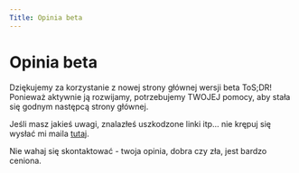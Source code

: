 ```yaml
---
Title: Opinia beta
---
```


# Opinia beta

Dziękujemy za korzystanie z nowej strony głównej wersji beta ToS;DR! Ponieważ aktywnie ją rozwijamy, potrzebujemy TWOJEJ pomocy, aby stała się godnym następcą strony głównej.

Jeśli masz jakieś uwagi, znalazłeś uszkodzone linki itp... nie krępuj się wysłać mi maila [tutaj](mailto:erik.hering@tosdr.org).

Nie wahaj się skontaktować - twoja opinia, dobra czy zła, jest bardzo ceniona.
